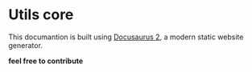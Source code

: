 # Utils core

This documantion is built using [Docusaurus 2](https://docusaurus.io/), a modern static website generator.

**feel free to contribute**